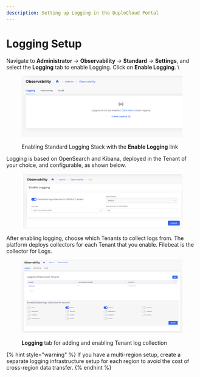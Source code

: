```yaml
---
description: Setting up Logging in the DuploCloud Portal
---
```


# Logging Setup

Navigate to **Administrator** -> **Observability** -> **Standard** -> **Settings**, and select the **Logging** tab to enable Logging. Click on **Enable Logging**. \


<figure><img src="../../../.gitbook/assets/image (5) (1).png" alt=""><figcaption><p>Enabling Standard Logging Stack with the <strong>Enable Logging</strong> link</p></figcaption></figure>

Logging is based on OpenSearch and Kibana, deployed in the Tenant of your choice, and configurable, as shown below.

<figure><img src="../../../.gitbook/assets/image (1) (1) (1) (1) (1).png" alt=""><figcaption></figcaption></figure>

After enabling logging, choose which Tenants to collect logs from. The platform deploys collectors for each Tenant that you enable. Filebeat is the collector for Logs.

<figure><img src="../../../.gitbook/assets/image (2) (1) (1) (1) (1).png" alt=""><figcaption><p><strong>Logging</strong> tab for adding and enabling Tenant log collection</p></figcaption></figure>

{% hint style="warning" %}
If you have a multi-region setup, create a separate logging infrastructure setup for each region to avoid the cost of cross-region data transfer.
{% endhint %}
